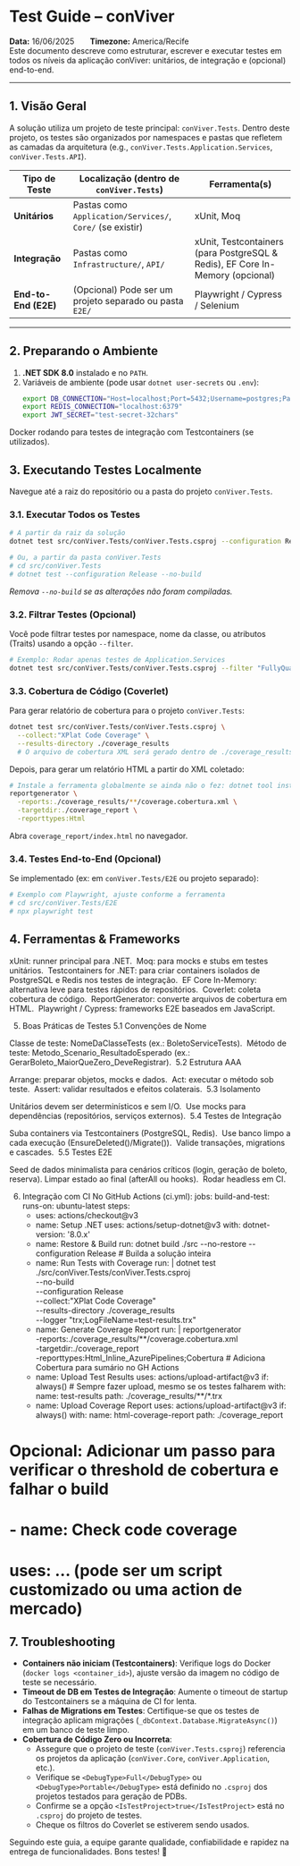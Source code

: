 ﻿
# Test Guide – conViver

**Data:** 16/06/2025  **Timezone:** America/Recife  
Este documento descreve como estruturar, escrever e executar testes em todos os níveis da aplicação conViver: unitários, de integração e (opcional) end-to-end.

---

## 1. Visão Geral

A solução utiliza um projeto de teste principal: `conViver.Tests`. Dentro deste projeto, os testes são organizados por namespaces e pastas que refletem as camadas da arquitetura (e.g., `conViver.Tests.Application.Services`, `conViver.Tests.API`).

| Tipo de Teste       | Localização (dentro de `conViver.Tests`) | Ferramenta(s)                                   |
|---------------------|-------------------------------------------|-------------------------------------------------|
| **Unitários**       | Pastas como `Application/Services/`, `Core/` (se existir) | xUnit, Moq                                      |
| **Integração**      | Pastas como `Infrastructure/`, `API/`      | xUnit, Testcontainers (para PostgreSQL & Redis), EF Core In-Memory (opcional) |
| **End-to-End (E2E)**| (Opcional) Pode ser um projeto separado ou pasta `E2E/` | Playwright / Cypress / Selenium                 |

---

## 2. Preparando o Ambiente

1. **.NET SDK 8.0** instalado e no `PATH`.  
2. Variáveis de ambiente (pode usar `dotnet user-secrets` ou `.env`):  
   ```bash
   export DB_CONNECTION="Host=localhost;Port=5432;Username=postgres;Password=devpass;Database=conviver_test;"
   export REDIS_CONNECTION="localhost:6379"
   export JWT_SECRET="test-secret-32chars"


Docker rodando para testes de integração com Testcontainers (se utilizados).

## 3. Executando Testes Localmente

Navegue até a raiz do repositório ou a pasta do projeto `conViver.Tests`.

### 3.1. Executar Todos os Testes
```bash
# A partir da raiz da solução
dotnet test src/conViver.Tests/conViver.Tests.csproj --configuration Release --no-build

# Ou, a partir da pasta conViver.Tests
# cd src/conViver.Tests
# dotnet test --configuration Release --no-build
```
*Remova `--no-build` se as alterações não foram compiladas.*

### 3.2. Filtrar Testes (Opcional)
Você pode filtrar testes por namespace, nome da classe, ou atributos (Traits) usando a opção `--filter`.
```bash
# Exemplo: Rodar apenas testes de Application.Services
dotnet test src/conViver.Tests/conViver.Tests.csproj --filter "FullyQualifiedName~Application.Services"
```

### 3.3. Cobertura de Código (Coverlet)
Para gerar relatório de cobertura para o projeto `conViver.Tests`:
```bash
dotnet test src/conViver.Tests/conViver.Tests.csproj \
  --collect:"XPlat Code Coverage" \
  --results-directory ./coverage_results
  # O arquivo de cobertura XML será gerado dentro de ./coverage_results/{guid}/coverage.cobertura.xml
```

Depois, para gerar um relatório HTML a partir do XML coletado:
```bash
# Instale a ferramenta globalmente se ainda não o fez: dotnet tool install --global dotnet-reportgenerator-globaltool
reportgenerator \
  -reports:./coverage_results/**/coverage.cobertura.xml \
  -targetdir:./coverage_report \
  -reporttypes:Html
```
Abra `coverage_report/index.html` no navegador.

### 3.4. Testes End-to-End (Opcional)
Se implementado (ex: em `conViver.Tests/E2E` ou projeto separado):
```bash
# Exemplo com Playwright, ajuste conforme a ferramenta
# cd src/conViver.Tests/E2E
# npx playwright test
```

## 4. Ferramentas & Frameworks

xUnit: runner principal para .NET.  
Moq: para mocks e stubs em testes unitários.  
Testcontainers for .NET: para criar containers isolados de PostgreSQL e Redis nos testes de integração.  
EF Core In-Memory: alternativa leve para testes rápidos de repositórios.  
Coverlet: coleta cobertura de código.  
ReportGenerator: converte arquivos de cobertura em HTML.  
Playwright / Cypress: frameworks E2E baseados em JavaScript.  

5. Boas Práticas de Testes
5.1 Convenções de Nome

Classe de teste: NomeDaClasseTests (ex.: BoletoServiceTests).  
Método de teste: Metodo_Scenario_ResultadoEsperado (ex.: GerarBoleto_MaiorQueZero_DeveRegistrar).  
5.2 Estrutura AAA

Arrange: preparar objetos, mocks e dados.  
Act: executar o método sob teste.  
Assert: validar resultados e efeitos colaterais.  
5.3 Isolamento

Unitários devem ser determinísticos e sem I/O.  
Use mocks para dependências (repositórios, serviços externos).  
5.4 Testes de Integração

Suba containers via Testcontainers (PostgreSQL, Redis).  
Use banco limpo a cada execução (EnsureDeleted()/Migrate()).  
Valide transações, migrations e cascades.  
5.5 Testes E2E

Seed de dados minimalista para cenários críticos (login, geração de boleto, reserva). 
Limpar estado ao final (afterAll ou hooks).  
Rodar headless em CI. 

6. Integração com CI
No GitHub Actions (ci.yml):
jobs:
  build-and-test:
    runs-on: ubuntu-latest
    steps:
      - uses: actions/checkout@v3
      - name: Setup .NET
        uses: actions/setup-dotnet@v3
        with:
          dotnet-version: '8.0.x'
      - name: Restore & Build
        run: dotnet build ./src --no-restore --configuration Release # Builda a solução inteira
      - name: Run Tests with Coverage
        run: |
          dotnet test ./src/conViver.Tests/conViver.Tests.csproj \
            --no-build \
            --configuration Release \
            --collect:"XPlat Code Coverage" \
            --results-directory ./coverage_results \
            --logger "trx;LogFileName=test-results.trx"
      - name: Generate Coverage Report
        run: |
          reportgenerator \
            -reports:./coverage_results/**/coverage.cobertura.xml \
            -targetdir:./coverage_report \
            -reporttypes:Html_Inline_AzurePipelines;Cobertura # Adiciona Cobertura para sumário no GH Actions
      - name: Upload Test Results
        uses: actions/upload-artifact@v3
        if: always() # Sempre fazer upload, mesmo se os testes falharem
        with:
          name: test-results
          path: ./coverage_results/**/*.trx
      - name: Upload Coverage Report
        uses: actions/upload-artifact@v3
        if: always()
        with:
          name: html-coverage-report
          path: ./coverage_report

# Opcional: Adicionar um passo para verificar o threshold de cobertura e falhar o build
# - name: Check code coverage
#   uses: ... (pode ser um script customizado ou uma action de mercado)

## 7. Troubleshooting

- **Containers não iniciam (Testcontainers)**: Verifique logs do Docker (`docker logs <container_id>`), ajuste versão da imagem no código de teste se necessário.
- **Timeout de DB em Testes de Integração**: Aumente o timeout de startup do Testcontainers se a máquina de CI for lenta.
- **Falhas de Migrations em Testes**: Certifique-se que os testes de integração aplicam migrações (`_dbContext.Database.MigrateAsync()`) em um banco de teste limpo.
- **Cobertura de Código Zero ou Incorreta**:
    - Assegure que o projeto de teste (`conViver.Tests.csproj`) referencia os projetos da aplicação (`conViver.Core`, `conViver.Application`, etc.).
    - Verifique se `<DebugType>Full</DebugType>` ou `<DebugType>Portable</DebugType>` está definido no `.csproj` dos projetos testados para geração de PDBs.
    - Confirme se a opção `<IsTestProject>true</IsTestProject>` está no `.csproj` do projeto de testes.
    - Cheque os filtros do Coverlet se estiverem sendo usados.

Seguindo este guia, a equipe garante qualidade, confiabilidade e rapidez na entrega de funcionalidades. Bons testes! 🚀



